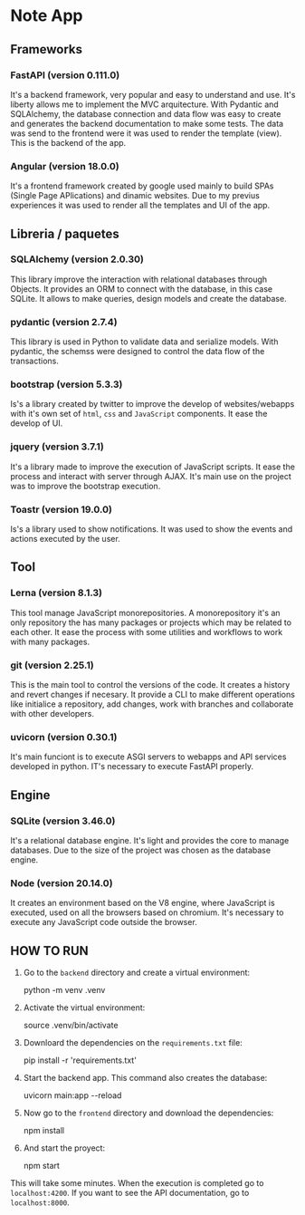 # Note App

## Frameworks

### FastAPI (version **0.111.0**)

It's a backend framework, very popular and easy to understand and use. It's liberty allows me to implement the MVC arquitecture. With Pydantic and SQLAlchemy, the database connection and data flow was easy to create and generates the backend documentation to make some tests. The data was send to the frontend were it was used to render the template (view). This is the backend of the app.

### Angular (version **18.0.0**)

It's a frontend framework created by google used mainly to build SPAs (Single Page APlications) and dinamic websites. Due to my previus experiences it was used to render all the templates and UI of the app.

## Libreria / paquetes

### SQLAlchemy (version **2.0.30**)

This library improve the interaction with relational databases through Objects. It provides an ORM to connect with the database, in this case SQLite. It allows to make queries, design models and create the database.

### pydantic (version **2.7.4**)

This library is used in Python to validate data and serialize models. With pydantic, the schemss were designed to control the data flow of the transactions.

### bootstrap (version **5.3.3**)

Is's a library created by twitter to improve the develop of websites/webapps with it's own set of `html`, `css` and `JavaScript` components. It ease the develop of UI.

### jquery (version **3.7.1**)

It's a library made to improve the execution of JavaScript scripts. It ease the process and interact with server through AJAX. It's main use on the project was to improve the bootstrap execution.

### Toastr (version **19.0.0**)

Is's a library used to show notifications. It was used to show the events and actions executed by the user.

## Tool

### Lerna (version **8.1.3**)

This tool manage JavaScript monorepositories. A monorepository it's an only repository the has many packages or projects which may be related to each other. It ease the process with some utilities and workflows to work with many packages.

### git (version **2.25.1**)

This is the main tool to control the versions of the code. It creates a history and revert changes if necesary. It provide a CLI to make different operations like initialice a repository, add changes, work with branches and collaborate with other developers.

### uvicorn (version **0.30.1**)

It's main funciont is to execute ASGI servers to webapps and API services developed in python. IT's necessary to execute FastAPI properly.

## Engine

### SQLite (version **3.46.0**)

It's a relational database engine. It's light and provides the core to manage databases. Due to the size of the project was chosen as the database engine.

### Node (version **20.14.0**)

It creates an environment based on the V8 engine, where JavaScript is executed, used on all the browsers based on chromium. It's necessary to execute any JavaScript code outside the browser.

## HOW TO RUN

1. Go to the `backend` directory and create a virtual environment:

    python -m venv .venv

2. Activate the virtual environment:

    source .venv/bin/activate

3. Downloard the dependencies on the `requirements.txt` file:

    pip install -r 'requirements.txt'

4. Start the backend app. This command also creates the database:

    uvicorn main:app --reload

5. Now go to the `frontend` directory and download the dependencies:

    npm install

6. And start the proyect:

    npm start

This will take some minutes. When the execution is completed go to `localhost:4200`. If you want to see the API documentation, go to `localhost:8000`.
